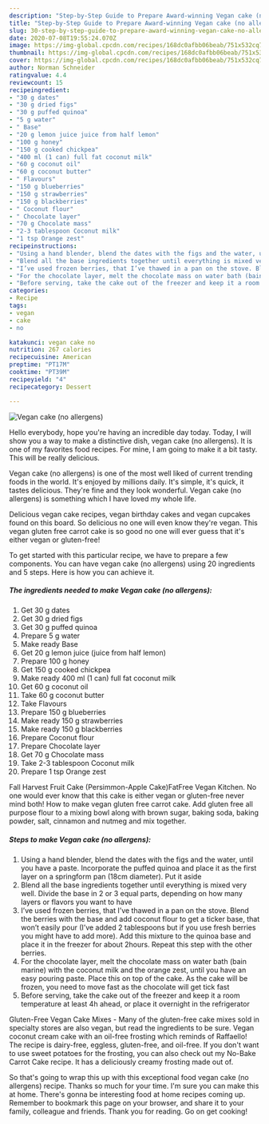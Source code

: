 ```yaml
---
description: "Step-by-Step Guide to Prepare Award-winning Vegan cake (no allergens)"
title: "Step-by-Step Guide to Prepare Award-winning Vegan cake (no allergens)"
slug: 30-step-by-step-guide-to-prepare-award-winning-vegan-cake-no-allergens
date: 2020-07-08T19:55:24.070Z
image: https://img-global.cpcdn.com/recipes/168dc0afbb06beab/751x532cq70/vegan-cake-no-allergens-recipe-main-photo.jpg
thumbnail: https://img-global.cpcdn.com/recipes/168dc0afbb06beab/751x532cq70/vegan-cake-no-allergens-recipe-main-photo.jpg
cover: https://img-global.cpcdn.com/recipes/168dc0afbb06beab/751x532cq70/vegan-cake-no-allergens-recipe-main-photo.jpg
author: Norman Schneider
ratingvalue: 4.4
reviewcount: 15
recipeingredient:
- "30 g dates"
- "30 g dried figs"
- "30 g puffed quinoa"
- "5 g water"
- " Base"
- "20 g lemon juice juice from half lemon"
- "100 g honey"
- "150 g cooked chickpea"
- "400 ml (1 can) full fat coconut milk"
- "60 g coconut oil"
- "60 g coconut butter"
- " Flavours"
- "150 g blueberries"
- "150 g strawberries"
- "150 g blackberries"
- " Coconut flour"
- " Chocolate layer"
- "70 g Chocolate mass"
- "2-3 tablespoon Coconut milk"
- "1 tsp Orange zest"
recipeinstructions:
- "Using a hand blender, blend the dates with the figs and the water, until you have a paste. Incorporate the puffed quinoa and place it as the first layer on a springform pan (18cm diameter). Put it aside"
- "Blend all the base ingredients together until everything is mixed very well. Divide the base in 2 or 3 equal parts, depending on how many layers or flavors you want to have"
- "I’ve used frozen berries, that I’ve thawed in a pan on the stove. Blend the berries with the base and add coconut flour to get a ticker base, that won’t easily pour (I’ve added 2 tablespoons but if you use fresh berries you might have to add more). Add this mixture to the quinoa base and place it in the freezer for about 2hours. Repeat this step with the other berries."
- "For the chocolate layer, melt the chocolate mass on water bath (bain marine) with the coconut milk and the orange zest, until you have an easy pouring paste. Place this on top of the cake. As the cake will be frozen, you need to move fast as the chocolate will get tick fast"
- "Before serving, take the cake out of the freezer and keep it a room temperature at least 4h ahead, or place it overnight in the refrigerator"
categories:
- Recipe
tags:
- vegan
- cake
- no

katakunci: vegan cake no 
nutrition: 267 calories
recipecuisine: American
preptime: "PT17M"
cooktime: "PT39M"
recipeyield: "4"
recipecategory: Dessert

---
```



![Vegan cake (no allergens)](https://img-global.cpcdn.com/recipes/168dc0afbb06beab/751x532cq70/vegan-cake-no-allergens-recipe-main-photo.jpg)

Hello everybody, hope you're having an incredible day today. Today, I will show you a way to make a distinctive dish, vegan cake (no allergens). It is one of my favorites food recipes. For mine, I am going to make it a bit tasty. This will be really delicious.

Vegan cake (no allergens) is one of the most well liked of current trending foods in the world. It's enjoyed by millions daily. It's simple, it's quick, it tastes delicious. They're fine and they look wonderful. Vegan cake (no allergens) is something which I have loved my whole life.

Delicious vegan cake recipes, vegan birthday cakes and vegan cupcakes found on this board. So delicious no one will even know they&#39;re vegan. This vegan gluten free carrot cake is so good no one will ever guess that it&#39;s either vegan or gluten-free!


To get started with this particular recipe, we have to prepare a few components. You can have vegan cake (no allergens) using 20 ingredients and 5 steps. Here is how you can achieve it.

<!--inarticleads1-->

##### The ingredients needed to make Vegan cake (no allergens):

1. Get 30 g dates
1. Get 30 g dried figs
1. Get 30 g puffed quinoa
1. Prepare 5 g water
1. Make ready  Base
1. Get 20 g lemon juice (juice from half lemon)
1. Prepare 100 g honey
1. Get 150 g cooked chickpea
1. Make ready 400 ml (1 can) full fat coconut milk
1. Get 60 g coconut oil
1. Take 60 g coconut butter
1. Take  Flavours
1. Prepare 150 g blueberries
1. Make ready 150 g strawberries
1. Make ready 150 g blackberries
1. Prepare  Coconut flour
1. Prepare  Chocolate layer
1. Get 70 g Chocolate mass
1. Take 2-3 tablespoon Coconut milk
1. Prepare 1 tsp Orange zest


Fall Harvest Fruit Cake (Persimmon-Apple Cake)FatFree Vegan Kitchen. No one would ever know that this cake is either vegan or gluten-free never mind both! How to make vegan gluten free carrot cake. Add gluten free all purpose flour to a mixing bowl along with brown sugar, baking soda, baking powder, salt, cinnamon and nutmeg and mix together. 

<!--inarticleads2-->

##### Steps to make Vegan cake (no allergens):

1. Using a hand blender, blend the dates with the figs and the water, until you have a paste. Incorporate the puffed quinoa and place it as the first layer on a springform pan (18cm diameter). Put it aside
1. Blend all the base ingredients together until everything is mixed very well. Divide the base in 2 or 3 equal parts, depending on how many layers or flavors you want to have
1. I’ve used frozen berries, that I’ve thawed in a pan on the stove. Blend the berries with the base and add coconut flour to get a ticker base, that won’t easily pour (I’ve added 2 tablespoons but if you use fresh berries you might have to add more). Add this mixture to the quinoa base and place it in the freezer for about 2hours. Repeat this step with the other berries.
1. For the chocolate layer, melt the chocolate mass on water bath (bain marine) with the coconut milk and the orange zest, until you have an easy pouring paste. Place this on top of the cake. As the cake will be frozen, you need to move fast as the chocolate will get tick fast
1. Before serving, take the cake out of the freezer and keep it a room temperature at least 4h ahead, or place it overnight in the refrigerator


Gluten-Free Vegan Cake Mixes - Many of the gluten-free cake mixes sold in specialty stores are also vegan, but read the ingredients to be sure. Vegan coconut cream cake with an oil-free frosting which reminds of Raffaello! The recipe is dairy-free, eggless, gluten-free, and oil-free. If you don&#39;t want to use sweet potatoes for the frosting, you can also check out my No-Bake Carrot Cake recipe. It has a deliciously creamy frosting made out of. 

So that's going to wrap this up with this exceptional food vegan cake (no allergens) recipe. Thanks so much for your time. I'm sure you can make this at home. There's gonna be interesting food at home recipes coming up. Remember to bookmark this page on your browser, and share it to your family, colleague and friends. Thank you for reading. Go on get cooking!
